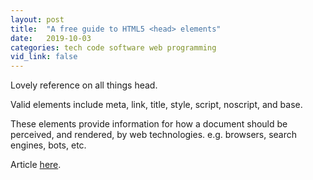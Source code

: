 ```yaml
---
layout: post
title:  "A free guide to HTML5 <head> elements"
date:   2019-10-03
categories: tech code software web programming
vid_link: false
---
```


Lovely reference on all things head.   

Valid <head> elements include meta, link, title, style, script, noscript, and base.

These elements provide information for how a document should be perceived, and rendered, by web technologies. e.g. browsers, search engines, bots, etc.

Article [here].

[here]: //htmlhead.dev/
